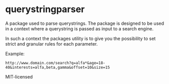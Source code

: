 # querystringparser

A package used to parse querystrings.
The package is designed to be used in a context where a querystring is passed as input to a search engine. 

In such a context the packages utility is to give you the possibility to set strict and granular rules for each parameter.

Example:
```
http://www.domain.com/search?q=alfa*&age=18-40&interests=alfa,beta,gamma&offset=10&size=15
```

MIT-licensed